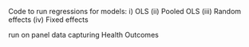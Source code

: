 Code to run regressions for models:
   i) OLS 
 (ii) Pooled OLS 
(iii) Random effects 
 (iv) Fixed effects 

 run on panel data capturing Health Outcomes



